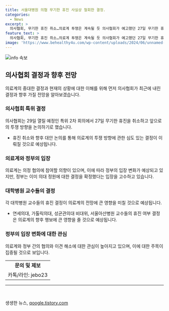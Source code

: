 ```yaml
---
title: 서울대병원 의협 무기한 휴진 사실상 철회한 결정.
categories:
  - News
excerpt: >
  의사협회, 무기한 휴진 취소…의료계 투쟁은 계속될 듯 의사협회가 예고했던 27일 무기한 휴진은 결국 취소되었지만, 투쟁은 계속될 전망이다. 특위 2차 회의에서 향후 투쟁 방향을 논의할 예정이며, 의료계는 2025년도 정원을 포함한 의정 협의에 참여 의사를 밝힘. 정부와 의료계 간의 입장 차이가 주목받고 있으며, 대학병원 교수들의 휴진 결정도 변수로 작용할 전망이다.
feature_text: >
  의사협회, 무기한 휴진 취소…의료계 투쟁은 계속될 듯 의사협회가 예고했던 27일 무기한 휴진은 결국 취소되었지만, 투쟁은 계속될 전망이다. 특위 2차 회의에서 향후 투쟁 방향을 논의할 예정이며, 의료계는 2025년도 정원을 포함한 의정 협의에 참여 의사를 밝힘. 정부와 의료계 간의 입장 차이가 주목받고 있으며, 대학병원 교수들의 휴진 결정도 변수로 작용할 전망이다.
image: 'https://www.behealthy4u.com/wp-content/uploads/2024/06/unnamed-file.png'
---
```


<p><img src="https://www.behealthy4u.com/wp-content/uploads/2024/06/unnamed-file.png" alt="info 속보" /></p>

<h2 data-ke-size="size26">의사협회 결정과 향후 전망</h2>

<p data-ke-size="size16">의료계의 중대한 결정과 현재의 상황에 대한 이해를 위해 먼저 의사협회가 최근에 내린 결정과 향후 가질 전망을 알아보겠습니다.</p>

<h3>의사협회 특위 결정</h3>

<p data-ke-size="size16">의사협회는 29일 열릴 예정인 특위 2차 회의에서 27일 무기한 휴진을 취소하고 앞으로의 투쟁 방향을 논의하기로 했습니다.</p>

<ul>
  <li>휴진 취소와 향후 대안 논의를 통해 의료계의 투쟁 방향에 관한 심도 있는 결정이 이뤄질 것으로 예상됩니다.</li>
</ul>

<h3>의료계와 정부의 입장</h3>

<p data-ke-size="size16">의료계는 의정 협의에 참여할 의향이 있으며, 이에 따라 정부의 입장 변화가 예상되고 있지만, 정부는 이미 의대 정원에 대한 결정을 확정했다는 입장을 고수하고 있습니다.</p>

<h3>대학병원 교수들의 결정</h3>

<p data-ke-size="size16">각 대학병원 교수들의 휴진 결정이 의료계의 전망에 큰 영향을 미칠 것으로 예상됩니다.</p>

<ul>
  <li>연세의대, 가톨릭의대, 성균관의대 비대위, 서울아산병원 교수들의 휴진 여부 결정은 의료계의 향후 행보에 큰 영향을 줄 것으로 예상됩니다.</li>
</ul>

<h3>정부의 입장 변화에 대한 관심</h3>

<p data-ke-size="size16">의료계와 정부 간의 협의와 이견 해소에 대한 관심이 높아지고 있으며, 이에 대한 주목이 집중될 것으로 보입니다.</p>

<table>
  <tr>
    <td style="text-align: center; height: 17px;"><b>문의 및 제보</b></td>
  </tr>
  <tr>
    <td style="text-align: center; height: 17px;">카톡/라인: jebo23</td>
  </tr>
</table>

<hr>

<p data-ke-size="size16">&nbsp;</p>
생생한 뉴스, <a href="https://qoogle.tistory.com" rel="dofollow">qoogle.tistory.com</a>


